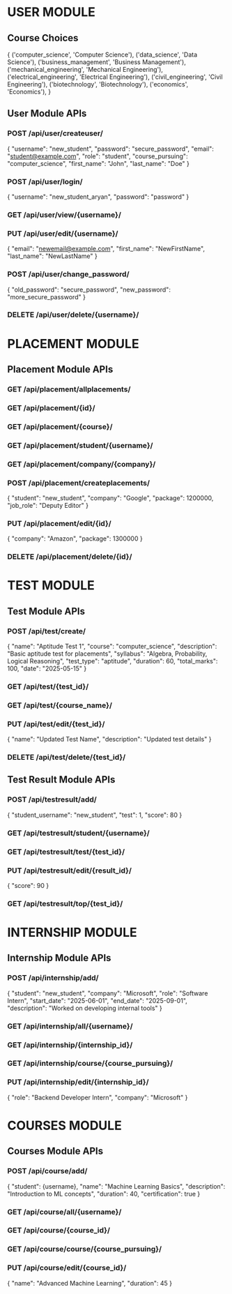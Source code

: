 # USER MODULE

## Course Choices

{
    ('computer_science', 'Computer Science'),
    ('data_science', 'Data Science'),
    ('business_management', 'Business Management'),
    ('mechanical_engineering', 'Mechanical Engineering'),
    ('electrical_engineering', 'Electrical Engineering'),
    ('civil_engineering', 'Civil Engineering'),
    ('biotechnology', 'Biotechnology'),
    ('economics', 'Economics'),
}

## User Module APIs

### **POST** /api/user/createuser/

{
    "username": "new_student",
    "password": "secure_password",
    "email": "student@example.com",
    "role": "student",
    "course_pursuing": "computer_science",
    "first_name": "John",
    "last_name": "Doe"
}

### **POST** /api/user/login/

{
    "username": "new_student_aryan",
    "password": "password"
}

### **GET** /api/user/view/{username}/

### **PUT** /api/user/edit/{username}/

{
    "email": "newemail@example.com",
    "first_name": "NewFirstName",
    "last_name": "NewLastName"
}

### **POST** /api/user/change_password/

{
    "old_password": "secure_password",
    "new_password": "more_secure_password"
}

### **DELETE** /api/user/delete/{username}/


# PLACEMENT MODULE

## Placement Module APIs

### **GET** /api/placement/allplacements/

### **GET** /api/placement/{id}/

### **GET** /api/placement/{course}/

### **GET** /api/placement/student/{username}/

### **GET** /api/placement/company/{company}/

### **POST** /api/placement/createplacements/

{
    "student": "new_student",
    "company": "Google",
    "package": 1200000,
    "job_role": "Deputy Editor"
}

### **PUT** /api/placement/edit/{id}/

{
    "company": "Amazon",
    "package": 1300000
}

### **DELETE** /api/placement/delete/{id}/


# TEST MODULE

## Test Module APIs

### **POST** /api/test/create/

{
    "name": "Aptitude Test 1",
    "course": "computer_science",
    "description": "Basic aptitude test for placements",
    "syllabus": "Algebra, Probability, Logical Reasoning",
    "test_type": "aptitude",
    "duration": 60,
    "total_marks": 100,
    "date": "2025-05-15"
}

### **GET** /api/test/{test_id}/

### **GET** /api/test/{course_name}/

### **PUT** /api/test/edit/{test_id}/

{
    "name": "Updated Test Name",
    "description": "Updated test details"
}

### **DELETE** /api/test/delete/{test_id}/


## Test Result Module APIs

### **POST** /api/testresult/add/

{
    "student_username": "new_student",
    "test": 1,
    "score": 80
}

### **GET** /api/testresult/student/{username}/

### **GET** /api/testresult/test/{test_id}/

### **PUT** /api/testresult/edit/{result_id}/

{
    "score": 90
}

### **GET** /api/testresult/top/{test_id}/

# INTERNSHIP MODULE

## Internship Module APIs

### POST /api/internship/add/
{
    "student": "new_student",
    "company": "Microsoft",
    "role": "Software Intern",
    "start_date": "2025-06-01",
    "end_date": "2025-09-01",
    "description": "Worked on developing internal tools"
}

### GET /api/internship/all/{username}/

### GET /api/internship/{internship_id}/

### GET /api/internship/course/{course_pursuing}/

### PUT /api/internship/edit/{internship_id}/
{
    "role": "Backend Developer Intern",
    "company": "Microsoft"
}

# COURSES MODULE

## Courses Module APIs

### POST /api/course/add/
{
    "student": {username},
    "name": "Machine Learning Basics",
    "description": "Introduction to ML concepts",
    "duration": 40,
    "certification": true
}

### GET /api/course/all/{username}/

### GET /api/course/{course_id}/

### GET /api/course/course/{course_pursuing}/

### PUT /api/course/edit/{course_id}/
{
    "name": "Advanced Machine Learning",
    "duration": 45
}
